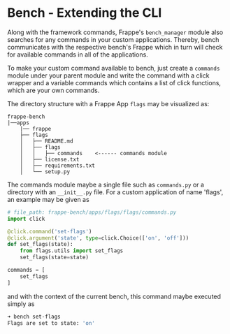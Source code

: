 <!-- add-breadcrumbs -->

# Bench - Extending the CLI



Along with the framework commands, Frappe's `bench_manager` module also searches
for any commands in your custom applications. Thereby, bench communicates with
the respective bench's Frappe which in turn will check for available commands in
all of the applications.

To make your custom command available to bench, just create a `commands` module
under your parent module and write the command with a click wrapper and a
variable commands which contains a list of click functions, which are your own
commands.

The directory structure with a Frappe App `flags` may be visualized as:

```
frappe-bench
|──apps
    |── frappe
    ├── flags
    │   ├── README.md
    │   ├── flags
    │   │   ├── commands    <------ commands module
    │   ├── license.txt
    │   ├── requirements.txt
    │   └── setup.py
```

The commands module maybe a single file such as `commands.py` or a directory
with an `__init__.py` file. For a custom application of name 'flags', an example
may be given as

```python
# file_path: frappe-bench/apps/flags/flags/commands.py
import click

@click.command('set-flags')
@click.argument('state', type=click.Choice(['on', 'off']))
def set_flags(state):
    from flags.utils import set_flags
    set_flags(state=state)

commands = [
    set_flags
]
```

and with the context of the current bench, this command maybe executed simply as

```zsh
➜ bench set-flags
Flags are set to state: 'on'
```
